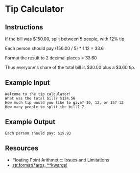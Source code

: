 # Tip Calculator

## Instructions

If the bill was $150.00, split between 5 people, with 12% tip. 

Each person should pay (150.00 / 5) * 1.12 = 33.6

Format the result to 2 decimal places = 33.60

Thus everyone's share of the total bill is $30.00 plus a $3.60 tip.


## Example Input

```
Welcome to the tip calculator!
What was the total bill? $124.56
How much tip would you like to give? 10, 12, or 15? 12
How many people to split the bill? 7
```

## Example Output

```
Each person should pay: $19.93
```


## Resources

- [Floating Point Arithmetic: Issues and Limitations](https://docs.python.org/3/tutorial/floatingpoint.html)
- [str.format(*args, **kwargs)](https://docs.python.org/3.9/library/stdtypes.html#str.format)